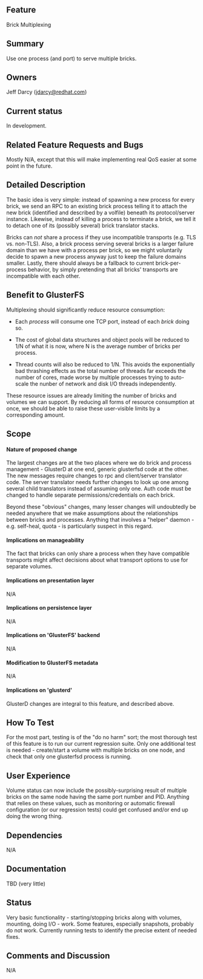 Feature
-------
Brick Multiplexing

Summary
-------

Use one process (and port) to serve multiple bricks.

Owners
------

Jeff Darcy (jdarcy@redhat.com)

Current status
--------------

In development.

Related Feature Requests and Bugs
---------------------------------

Mostly N/A, except that this will make implementing real QoS easier at some
point in the future.

Detailed Description
--------------------

The basic idea is very simple: instead of spawning a new process for every
brick, we send an RPC to an existing brick process telling it to attach the new
brick (identified and described by a volfile) beneath its protocol/server
instance.  Likewise, instead of killing a process to terminate a brick, we tell
it to detach one of its (possibly several) brick translator stacks.

Bricks can *not* share a process if they use incompatible transports (e.g. TLS
vs. non-TLS).  Also, a brick process serving several bricks is a larger failure
domain than we have with a process per brick, so we might voluntarily decide to
spawn a new process anyway just to keep the failure domains smaller.  Lastly,
there should always be a fallback to current brick-per-process behavior, by
simply pretending that all bricks' transports are incompatible with each other.

Benefit to GlusterFS
--------------------

Multiplexing should significantly reduce resource consumption:

 * Each *process* will consume one TCP port, instead of each *brick* doing so.

 * The cost of global data structures and object pools will be reduced to 1/N
   of what it is now, where N is the average number of bricks per process.

 * Thread counts will also be reduced to 1/N.  This avoids the exponentially
   bad thrashing effects as the total number of threads far exceeds the number
   of cores, made worse by multiple processes trying to auto-scale the nunber
   of network and disk I/O threads independently.

These resource issues are already limiting the number of bricks and volumes we
can support.  By reducing all forms of resource consumption at once, we should
be able to raise these user-visible limits by a corresponding amount.

Scope
-----

#### Nature of proposed change

The largest changes are at the two places where we do brick and process
management - GlusterD at one end, generic glusterfsd code at the other.  The
new messages require changes to rpc and client/server translator code.  The
server translator needs further changes to look up one among several child
translators instead of assuming only one.  Auth code must be changed to handle
separate permissions/credentials on each brick.

Beyond these "obvious" changes, many lesser changes will undoubtedly be needed
anywhere that we make assumptions about the relationships between bricks and
processes.  Anything that involves a "helper" daemon - e.g. self-heal, quota -
is particularly suspect in this regard.

#### Implications on manageability

The fact that bricks can only share a process when they have compatible
transports might affect decisions about what transport options to use for
separate volumes.

#### Implications on presentation layer

N/A

#### Implications on persistence layer

N/A

#### Implications on 'GlusterFS' backend

N/A

#### Modification to GlusterFS metadata

N/A

#### Implications on 'glusterd'

GlusterD changes are integral to this feature, and described above.

How To Test
-----------

For the most part, testing is of the "do no harm" sort; the most thorough test
of this feature is to run our current regression suite.  Only one additional
test is needed - create/start a volume with multiple bricks on one node, and
check that only one glusterfsd process is running.

User Experience
---------------

Volume status can now include the possibly-surprising result of multiple bricks
on the same node having the same port number and PID.  Anything that relies on
these values, such as monitoring or automatic firewall configuration (or our
regression tests) could get confused and/or end up doing the wrong thing.

Dependencies
------------

N/A

Documentation
-------------

TBD (very little)

Status
------

Very basic functionality - starting/stopping bricks along with volumes,
mounting, doing I/O - work.  Some features, especially snapshots, probably do
not work.  Currently running tests to identify the precise extent of needed
fixes.

Comments and Discussion
-----------------------

N/A
